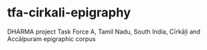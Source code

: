 # tfa-cirkali-epigraphy
DHARMA project Task Force A, Tamil Nadu, South India, Cīrkāḻi and Accāḷpuram epigraphic corpus
